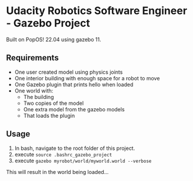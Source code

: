 # Udacity Robotics Software Engineer - Gazebo Project

Built on PopOS! 22.04 using gazebo 11.

## Requirements

* One user created model using physics joints
* One interior building with enough space for a robot to move
* One Gazebo plugin that prints hello when loaded
* One world with:
  * The building
  * Two copies of the model
  * One extra model from the gazebo models
  * That loads the plugin
  
## Usage

1. In bash, navigate to the root folder of this project.
2. execute `source .bashrc_gazebo_project`
3. execute `gazebo myrobot/world/myworld.world --verbose`

This will result in the world being loaded...
